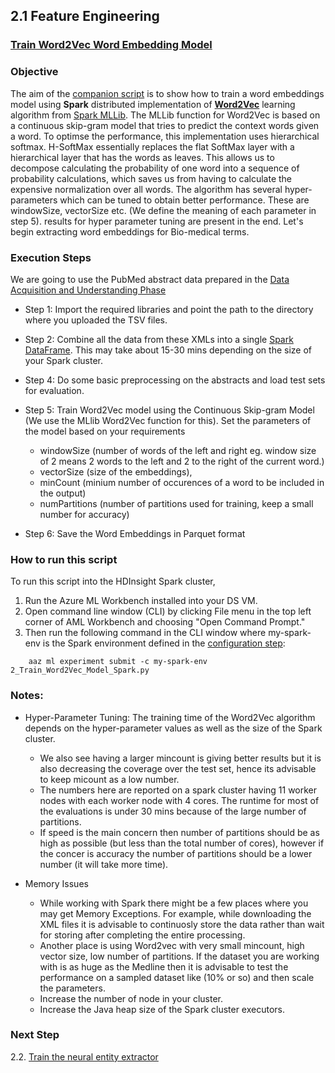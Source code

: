 ## 2.1 Feature Engineering
### [Train Word2Vec Word Embedding Model](2_Train_Word2Vec_Model_Spark.py)

### Objective

The aim of the [companion script](2_Train_Word2Vec_Model_Spark.py) is to show how to train a word embeddings model using **Spark** distributed implementation of **[Word2Vec](https://arxiv.org/pdf/1301.3781.pdf)** learning algorithm from [Spark MLLib](https://spark.apache.org/docs/latest/mllib-feature-extraction.html#word2vec). The MLLib function for Word2Vec is based on a continuous skip-gram model that tries to predict the context words given a word. To optimse the performance, this implementation uses hierarchical softmax. H-SoftMax essentially replaces the flat SoftMax layer with a hierarchical layer that has the words as leaves. This allows us to decompose calculating the probability of one word into a sequence of probability calculations, which saves us from having to calculate the expensive normalization over all words. The algorithm has several hyper-parameters which can be tuned to obtain better performance. These are windowSize, vectorSize etc. (We define the meaning of each parameter in step 5). results for hyper parameter tuning are present in the end. Let's begin extracting word embeddings for Bio-medical terms.

### Execution Steps 
We are going to use the PubMed abstract data prepared in the [Data Acquisition and Understanding Phase](../../01_data_acquisition_and_understanding/1_Download_and_Parse_XML_Spark.py)

* Step 1: Import the required libraries and point the path to the directory where you uploaded the TSV files.

* Step 2: Combine all the data from these XMLs into a single [Spark DataFrame](https://spark.apache.org/docs/latest/sql-programming-guide.html). This may take about 15-30 mins depending on the size of your Spark cluster.

* Step 4: Do some basic preprocessing on the abstracts and load test sets for evaluation. 

* Step 5: Train Word2Vec model using the Continuous Skip-gram Model (We use the MLlib Word2Vec function for this). Set the parameters of the model based on your requirements 

    * windowSize (number of words of the left and right eg. window size of 2 means 2 words to the left and 2 to the right of the current word.) 
    * vectorSize (size of the embeddings),
    * minCount (minium number of occurences of a word to be included in the output)
    * numPartitions (number of partitions used for training, keep a small number for accuracy)

- Step 6: Save the Word Embeddings in Parquet format

### How to run this script

To run this script into the HDInsight Spark cluster, 
1. Run the Azure ML Workbench installed into your DS VM.
2. Open command line window (CLI) by clicking File menu in the top left corner of AML Workbench and choosing "Open Command Prompt." 
3. Then run the following command in the CLI window where my-spark-env is the Spark environment defined in the [configuration step](../../ReadMe.md):
```
    aaz ml experiment submit -c my-spark-env 2_Train_Word2Vec_Model_Spark.py   
```
    
### Notes:

- Hyper-Parameter Tuning: The training time of the Word2Vec algorithm depends on the hyper-parameter values as well as the size of the Spark cluster.
    *  We also see having a larger mincount is giving better results but it is also decreasing the coverage over the test set, hence its advisable to keep micount as a low number.
    * The numbers here are reported on a spark cluster having 11 worker nodes with each worker node with 4 cores. The runtime for most of the evaluations is under 30 mins because of the large number of partitions. 
    * If speed is the main concern then number of partitions should be as high as possible (but less than the total number of cores), however if the concer is accuracy the number of partitions should be a lower number (it will take more time).

- Memory Issues

     * While working with Spark there might be a few places where you may get Memory Exceptions. For example, while downloading the XML files it is advisable to continuosly store the data rather than wait for storing after completing the entire processing. 
     * Another place is using Word2vec with very small mincount, high vector size, low number of partitions. If the dataset you are working with is as huge as the Medline then it is advisable to test the performance on a sampled dataset like (10% or so) and then scale the parameters.
     * Increase the number of node in your cluster.
     * Increase the Java heap size of the Spark cluster executors.  

### Next Step
 2.2. [Train the neural entity extractor](./code/02_modeling/02_model_creation/ReadMe.md)
